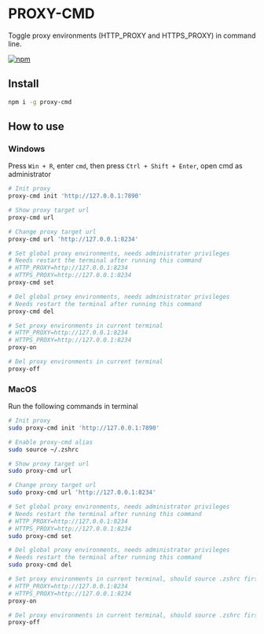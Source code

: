 # PROXY-CMD

Toggle proxy environments (HTTP_PROXY and HTTPS_PROXY) in command line.

[![npm](https://img.shields.io/npm/v/proxy-cmd.svg)](https://www.npmjs.com/package/proxy-cmd)

## Install

```bash
npm i -g proxy-cmd
```

## How to use

### Windows

Press `Win + R`, enter `cmd`, then press `Ctrl + Shift + Enter`, open cmd as administrator

```bash
# Init proxy
proxy-cmd init 'http://127.0.0.1:7890'

# Show proxy target url
proxy-cmd url

# Change proxy target url
proxy-cmd url 'http://127.0.0.1:8234'

# Set global proxy environments, needs administrator privileges
# Needs restart the terminal after running this command
# HTTP_PROXY=http://127.0.0.1:8234
# HTTPS_PROXY=http://127.0.0.1:8234
proxy-cmd set

# Del global proxy environments, needs administrator privileges
# Needs restart the terminal after running this command
proxy-cmd del

# Set proxy environments in current terminal
# HTTP_PROXY=http://127.0.0.1:8234
# HTTPS_PROXY=http://127.0.0.1:8234
proxy-on

# Del proxy environments in current terminal
proxy-off
```

### MacOS

Run the following commands in terminal

```bash
# Init proxy
sudo proxy-cmd init 'http://127.0.0.1:7890'

# Enable proxy-cmd alias
sudo source ~/.zshrc

# Show proxy target url
sudo proxy-cmd url

# Change proxy target url
sudo proxy-cmd url 'http://127.0.0.1:8234'

# Set global proxy environments, needs administrator privileges
# Needs restart the terminal after running this command
# HTTP_PROXY=http://127.0.0.1:8234
# HTTPS_PROXY=http://127.0.0.1:8234
sudo proxy-cmd set

# Del global proxy environments, needs administrator privileges
# Needs restart the terminal after running this command
sudo proxy-cmd del

# Set proxy environments in current terminal, should source .zshrc first
# HTTP_PROXY=http://127.0.0.1:8234
# HTTPS_PROXY=http://127.0.0.1:8234
proxy-on

# Del proxy environments in current terminal, should source .zshrc first
proxy-off
```
